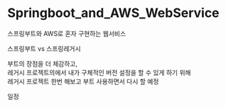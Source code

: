 # Springboot_and_AWS_WebService
스프링부트와 AWS로 혼자 구현하는 웹서비스  

스프링부트 vs 스프링레거시  

부트의 장점을 더 체감하고,  
레거시 프로젝트의에서 내가 구체적인 버전 설정을 할 수 있게 하기 위해  
레거시 프로젝트 한번 해보고 부트 사용하면서 다시 할 예정  

일정
